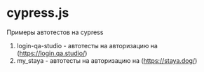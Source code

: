 # cypress.js
Примеры автотестов на cypress


1. login-qa-studio - автотесты на авторизацию на (https://login.qa.studio/) 
2. my_staya - автотесты на авторизацию на (https://staya.dog/)

